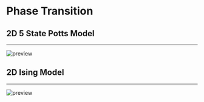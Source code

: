 # Phase Transition


## 2D 5 State Potts Model 

---
![preview][1]

## 2D Ising Model 

---
![preview][2]

[1]: https://github.com/shenghui-li/PottsModelPhaseTransition/blob/master/5state_Potts.gif
[2]: https://github.com/shenghui-li/PottsModelPhaseTransition/blob/master/Ising.gif

